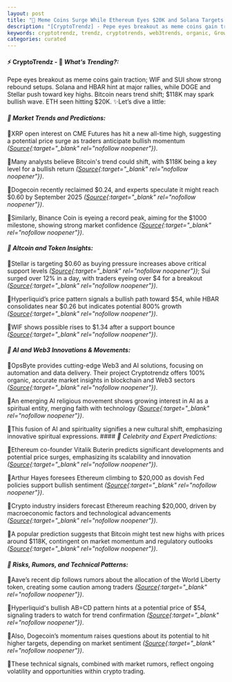 ```yaml
---
layout: post
title: "🌌 Meme Coins Surge While Ethereum Eyes $20K and Solana Targets $236"
description: "[CryptoTrendz] - Pepe eyes breakout as meme coins gain traction; WIF and SUI show strong rebound setups. Solana and HBAR hint at major rallies, while DOGE and Stellar push toward key highs. Bitcoin nears trend shift; $118K may spark bullish wave. ETH seen hitting $20K."
keywords: cryptotrendz, trendz, cryptotrends, web3trends, organic, Growth, token, Ethereum, Pepe, Dogecoin, AI
categories: curated
---
```


#### ⚡ CryptoTrendz - 📌 *What's Trending?:*

Pepe eyes breakout as meme coins gain traction; WIF and SUI show strong rebound setups. Solana and HBAR hint at major rallies, while DOGE and Stellar push toward key highs. Bitcoin nears trend shift; $118K may spark bullish wave. ETH seen hitting $20K. ✨Let’s dive a little:


#### *🔖  Market Trends and Predictions:*  

🔹XRP open interest on CME Futures has hit a new all-time high, suggesting a potential price surge as traders anticipate bullish momentum *([Source](https://s.avyag.com/k9cz){:target="_blank" rel="nofollow noopener"})*.  

🔹Many analysts believe Bitcoin's trend could shift, with $118K being a key level for a bullish return *([Source](https://s.avyag.com/25t8){:target="_blank" rel="nofollow noopener"})*.  

🔹Dogecoin recently reclaimed $0.24, and experts speculate it might reach $0.60 by September 2025 *([Source](https://s.avyag.com/vp80){:target="_blank" rel="nofollow noopener"})*.  

🔹Similarly, Binance Coin is eyeing a record peak, aiming for the $1000 milestone, showing strong market confidence *([Source](https://s.avyag.com/ccw0){:target="_blank" rel="nofollow noopener"})*.  

#### *🔖  Altcoin and Token Insights:*  

🔹Stellar is targeting $0.60 as buying pressure increases above critical support levels *([Source](https://s.avyag.com/mpii){:target="_blank" rel="nofollow noopener"})*; Sui surged over 12% in a day, with traders eyeing over $4 for a breakout *([Source](https://s.avyag.com/xpia){:target="_blank" rel="nofollow noopener"})*.  

🔹Hyperliquid’s price pattern signals a bullish path toward $54, while HBAR consolidates near $0.26 but indicates potential 800% growth *([Source](https://s.avyag.com/3fim){:target="_blank" rel="nofollow noopener"})*.  

🔹WIF shows possible rises to $1.34 after a support bounce *([Source](https://s.avyag.com/k71q){:target="_blank" rel="nofollow noopener"})*.  

#### *🔖  AI and Web3 Innovations & Movements:*  

🔹OpsByte provides cutting-edge Web3 and AI solutions, focusing on automation and data delivery. Their project Cryptotrendz offers 100% organic, accurate market insights in blockchain and Web3 sectors *([Source](https://s.avyag.com/newslink1){:target="_blank" rel="nofollow noopener"})*.  

🔹An emerging AI religious movement shows growing interest in AI as a spiritual entity, merging faith with technology *([Source](https://s.avyag.com/43h5){:target="_blank" rel="nofollow noopener"})*.  

🔹This fusion of AI and spirituality signifies a new cultural shift, emphasizing innovative spiritual expressions. #### *🔖  Celebrity and Expert Predictions:*  

🔹Ethereum co-founder Vitalik Buterin predicts significant developments and potential price surges, emphasizing its scalability and innovation *([Source](https://s.avyag.com/hajf){:target="_blank" rel="nofollow noopener"})*.  

🔹Arthur Hayes foresees Ethereum climbing to $20,000 as dovish Fed policies support bullish sentiment *([Source](https://s.avyag.com/qgvk){:target="_blank" rel="nofollow noopener"})*.  

🔹Crypto industry insiders forecast Ethereum reaching $20,000, driven by macroeconomic factors and technological advancements *([Source](https://s.avyag.com/syae){:target="_blank" rel="nofollow noopener"})*.  

🔹A popular prediction suggests that Bitcoin might test new highs with prices around $118K, contingent on market momentum and regulatory outlooks *([Source](https://s.avyag.com/25t8){:target="_blank" rel="nofollow noopener"})*.  

#### *🔖  Risks, Rumors, and Technical Patterns:*  

🔹Aave’s recent dip follows rumors about the allocation of the World Liberty token, creating some caution among traders *([Source](https://s.avyag.com/gskk){:target="_blank" rel="nofollow noopener"})*.  

🔹Hyperliquid's bullish AB=CD pattern hints at a potential price of $54, signaling traders to watch for trend confirmation *([Source](https://s.avyag.com/4ap2){:target="_blank" rel="nofollow noopener"})*.  

🔹Also, Dogecoin’s momentum raises questions about its potential to hit higher targets, depending on market sentiment *([Source](https://s.avyag.com/vp80){:target="_blank" rel="nofollow noopener"})*.  

🔹These technical signals, combined with market rumors, reflect ongoing volatility and opportunities within crypto trading.